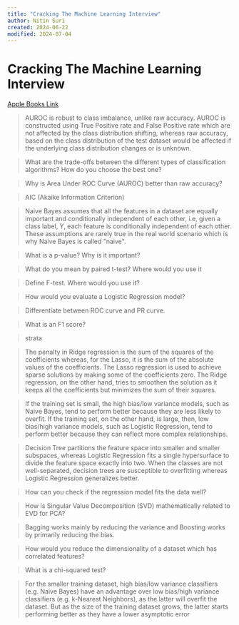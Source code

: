 ```yaml
---
title: "Cracking The Machine Learning Interview"
author: Nitin Suri
created: 2024-06-22
modified: 2024-07-04
---
```


# Cracking The Machine Learning Interview

[Apple Books Link](ibooks://assetid/632BAA19E66D73A76366CEADC1671EF8)

> AUROC is robust to class imbalance, unlike raw accuracy. AUROC is constructed using True Positive rate and False Positive rate which are not affected by the class distribution shifting, whereas raw accuracy, based on the class distribution of the test dataset would be affected if the underlying class distribution changes or is unknown.

> What are the trade-offs between the different types of classification algorithms? How do you choose the best one?

> Why is Area Under ROC Curve (AUROC) better than raw accuracy?

> AIC (Akaike Information Criterion)

> Naive Bayes assumes that all the features in a dataset are equally important and conditionally independent of each other, i.e, given a class label, Y, each feature is conditionally independent of each other. These assumptions are rarely true in the real world scenario which is why Naive Bayes is called "naive".

> What is a p-value? Why is it important?

> What do you mean by paired t-test? Where would you use it

> Define F-test. Where would you use it?

> How would you evaluate a Logistic Regression model?

> Differentiate between ROC curve and PR curve.

> What is an F1 score?

> strata

> The penalty in Ridge regression is the sum of the squares of the coefficients whereas, for the Lasso, it is the sum of the absolute values of the coefficients. The Lasso regression is used to achieve sparse solutions by making some of the coefficients zero. The Ridge regression, on the other hand, tries to smoothen the solution as it keeps all the coefficients but minimizes the sum of their squares.

> If the training set is small, the high bias/low variance models, such as Naive Bayes, tend to perform better because they are less likely to overfit. If the training set, on the other hand, is large, then, low bias/high variance models, such as Logistic Regression, tend to perform better because they can reflect more complex relationships.

> Decision Tree partitions the feature space into smaller and smaller subspaces, whereas Logistic Regression fits a single hypersurface to divide the feature space exactly into two. When the classes are not well-separated, decision trees are susceptible to overfitting whereas Logistic Regression generalizes better.

> How can you check if the regression model fits the data well?

> How is Singular Value Decomposition (SVD) mathematically related to EVD for PCA?

> Bagging works mainly by reducing the variance and Boosting works by primarily reducing the bias.

> How would you reduce the dimensionality of a dataset which has correlated features?

> What is a chi-squared test?

> For the smaller training dataset, high bias/low variance classifiers (e.g. Naive Bayes) have an advantage over low bias/high variance classifiers (e.g. k-Nearest Neighbors), as the latter will overfit the dataset. But as the size of the training dataset grows, the latter starts performing better as they have a lower asymptotic error

